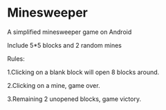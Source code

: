 # Minesweeper
A simplified minesweeper game on Android

Include 5*5 blocks and 2 random mines

Rules:  

1.Clicking on a blank block will open 8 blocks around.  

2.Clicking on a mine, game over.  

3.Remaining 2 unopened blocks, game victory.
